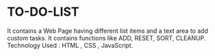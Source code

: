 # TO-DO-LIST
It contains a Web Page having different list items and a text area to add custom tasks. It contains functions like ADD, RESET, SORT, CLEANUP.                                                                                                            Technology Used :  HTML , CSS , JavaScript.
